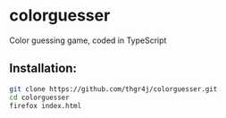 # colorguesser
Color guessing game, coded in TypeScript

## Installation:
```bash
git clone https://github.com/thgr4j/colorguesser.git
cd colorguesser
firefox index.html
```
